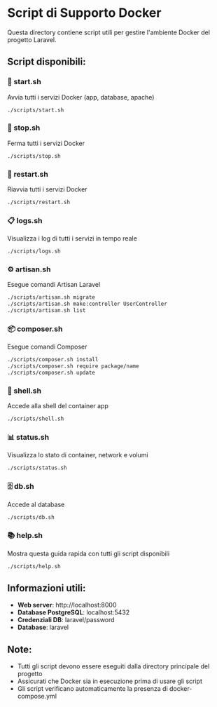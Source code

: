 # Script di Supporto Docker

Questa directory contiene script utili per gestire l'ambiente Docker del progetto Laravel.

## Script disponibili:

### 🚀 start.sh
Avvia tutti i servizi Docker (app, database, apache)
```bash
./scripts/start.sh
```

### 🛑 stop.sh
Ferma tutti i servizi Docker
```bash
./scripts/stop.sh
```

### 🔄 restart.sh
Riavvia tutti i servizi Docker
```bash
./scripts/restart.sh
```

### 📋 logs.sh
Visualizza i log di tutti i servizi in tempo reale
```bash
./scripts/logs.sh
```

### ⚙️ artisan.sh
Esegue comandi Artisan Laravel
```bash
./scripts/artisan.sh migrate
./scripts/artisan.sh make:controller UserController
./scripts/artisan.sh list
```

### 📦 composer.sh
Esegue comandi Composer
```bash
./scripts/composer.sh install
./scripts/composer.sh require package/name
./scripts/composer.sh update
```

### 🐚 shell.sh
Accede alla shell del container app
```bash
./scripts/shell.sh
```

### 📊 status.sh
Visualizza lo stato di container, network e volumi
```bash
./scripts/status.sh
```

### 🗄️ db.sh
Accede al database
```bash
./scripts/db.sh
```

### 📚 help.sh
Mostra questa guida rapida con tutti gli script disponibili
```bash
./scripts/help.sh
```

## Informazioni utili:

- **Web server**: http://localhost:8000
- **Database PostgreSQL**: localhost:5432
- **Credenziali DB**: laravel/password
- **Database**: laravel

## Note:

- Tutti gli script devono essere eseguiti dalla directory principale del progetto
- Assicurati che Docker sia in esecuzione prima di usare gli script
- Gli script verificano automaticamente la presenza di docker-compose.yml
